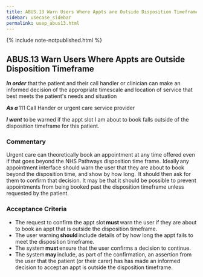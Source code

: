 ```yaml
---
title: ABUS.13 Warn Users Where Appts are Outside Disposition Timeframe 
sidebar: usecase_sidebar
permalink: usep_abus13.html
---
```

{% include note-notpublished.html %}

## ABUS.13 Warn Users Where Appts are Outside Disposition Timeframe 
**_In order_** that the patient and their call handler or clinician can make an informed decision of the appropriate timescale and location of service that best meets the patient's needs and situation 

**_As a_** 111 Call Hander or urgent care service provider 

**_I want_** to be warned if the appt slot I am about to book falls outside of the disposition timeframe for this patient. 

### Commentary 
Urgent care can theoretically book an appointment at any time offered even if that goes beyond the NHS Pathways disposition time frame.  Ideally any appointment interface should warn the user that they are about to book beyond the disposition time, and show by how long.  It should then ask for them to confirm that decision. It may be that it should be possible to prevent appointments from being booked past the disposition timeframe unless requested by the patient. 

### Acceptance Criteria 
* The request to confirm the appt slot **must** warn the user if they are about to book an appt that is outside the disposition timeframe. 
* The user warning **should** include details of by how long the appt fails to meet the disposition timeframe. 
* The system **must** ensure that the user confirms a decision to continue. 
* The system **may** include, as part of the confirmation, an assertion from the user that the patient (or their carer) has has made an informed decision to accept an appt is outside the disposition timeframe. 
